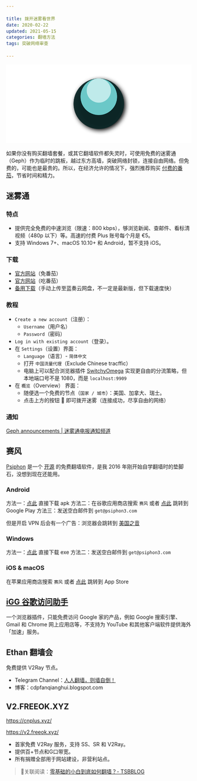```yaml
---

title: 拨开迷雾看世界
date: 2020-02-22  
updated: 2021-05-15    
categories: 翻墙方法   
tags: 突破网络审查    

---
```


![geph](fq-free/geph.png)

如果你没有购买翻墙套餐，或其它翻墙软件都失灵时，可使用免费的迷雾通（Geph）作为临时的跳板，越过东方高墙，突破网络封锁，连接自由网络。但免费的，可能也是最贵的。所以，在经济允许的情况下，强烈推荐购买 [付费的番茄](https://tingtalk.me/fq/)，节省时间和精力。

<!-- more -->



## 迷雾通

### 特点

- 提供完全免费的中速浏览（限速：800 kbps），够浏览新闻、查邮件、看标清视频（480p 以下）等。高速的付费 Plus 账号每个月是 €5。
- 支持 Windows 7+、macOS 10.10+ 和 Android，暂不支持 iOS。



### 下载

- [官方网站](https://github.com/geph-official/geph2/wiki/%E8%BF%B7%E9%9B%BE%E9%80%9A%EF%BC%88%E5%85%8D%E7%BF%BB%E5%A2%99%E9%95%9C%E5%83%8F%EF%BC%89)（免番茄）
- [官方网站](https://geph.io/zhs/)（吃番茄）
- [备用下载](https://lanzous.com/b00t9wiva)（手动上传至蓝奏云网盘，不一定是最新版，但下载速度快）



### 教程

- `Create a new account`（注册）：
  - `Username`（用户名）
  - `Password`（密码）
- `Log in with existing account`（登录）。
- 在 `Settings`（设置）界面：
  - `Language`（语言）- `简体中文`
  - 打开 `中国流量代理`（Exclude Chinese tracffic）
  - 电脑上可以配合浏览器插件 [SwitchyOmega](https://tingtalk.me/switchyomega/) 实现更自由的分流策略，但本地端口号不是 1080，而是 `localhost:9909`
- 在 `概览`（Overview） 界面：
  - 随便选一个免费的节点（`国家 / 城市`）：美国、加拿大、瑞士。
  - 点击上方的按钮 🔘 即可拨开迷雾（连接成功，尽享自由的网络）



### 通知

[Geph announcements | 迷雾通电报通知频道](https://t.me/gephannounce)



## 赛风

[Psiphon](https://s3.amazonaws.com/psiphon/web/mmqu-p8qj-sgdq/zh/index.html) 是一个 [开源](https://github.com/Psiphon-Inc/psiphon) 的免费翻墙软件，是我 2016 年刚开始自学翻墙时的垫脚石，没想到现在还能用。

### Android

方法一：[点此](https://s3.amazonaws.com/psiphon/web/mmqu-p8qj-sgdq/PsiphonAndroid.apk) 直接下载 apk
方法二：在谷歌应用商店搜索 `赛风` 或者 [点此](https://play.google.com/store/apps/details?id=com.psiphon3) 跳转到 Google Play
方法三：发送空白邮件到 `get@psiphon3.com`

但是开启 VPN 后会有一个广告：浏览器会跳转到 [美国之音](https://projects.voanews.com/landing/mandarin/)

### Windows

方法一：[点此](https://s3.amazonaws.com/psiphon/web/mmqu-p8qj-sgdq/psiphon3.exe) 直接下载 exe
方法二：发送空白邮件到 `get@psiphon3.com`

### iOS & macOS

在苹果应用商店搜索 `赛风` 或者 [点此](https://apps.apple.com/app/psiphon/id1276263909) 跳转到 App Store



## [iGG 谷歌访问助手](https://iguge.app/)

一个浏览器插件，只能免费访问 Google 家的产品，例如 Google 搜索引擎、Gmail 和 Chrome 网上应用店等，不支持为 YouTube 和其他客户端软件提供海外「加速」服务。



## Ethan 翻墙会

免费提供 V2Ray 节点。

- Telegram Channel：[人人翻墙，则墙自倒！](https://t.me/cnhumanright99)
- 博客：cdpfanqianghui.blogspot.com



## V2.FREEOK.XYZ

https://cnplus.xyz/

https://v2.freeok.xyz/

- 首家免费 V2Ray 服务，支持 SS、SR 和 V2Ray。
- 提供百+节点和G口带宽。
- 所有捐赠全部用于网站建设，非营利站点。
  



> 🔗关联阅读：[零基础的小白到底如何翻墙？- TSBBLOG](https://tsb2blog.com/contingency-plan-for-internet-censorship-circumvention.html)